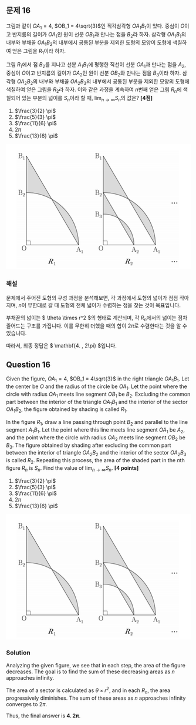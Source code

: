 ## 문제 16
그림과 같이 $OA_1 = 4$, $OB_1 = 4\sqrt{3}$인 직각삼각형 $OA_1B_1$이 있다. 중심이 $O$이고 반지름의 길이가 $OA_1$인 원이 선분 $OB_1$과 만나는 점을 $B_2$라 하자. 삼각형 $OA_1B_1$의 내부와 부채꼴 $OA_1B_2$의 내부에서 공통된 부분을 제외한 도형의 모양이 도형에 색칠하여 얻은 그림을 $R_1$이라 하자.

그림 $R_1$에서 점 $B_2$를 지나고 선분 $A_1B_1$에 평행한 직선이 선분 $OA_1$과 만나는 점을 $A_2$, 중심이 $O$이고 반지름의 길이가 $OA_2$인 원이 선분 $OB_2$와 만나는 점을 $B_3$이라 하자. 삼각형 $OA_2B_2$의 내부와 부채꼴 $OA_2B_3$의 내부에서 공통된 부분을 제외한 모양의 도형에 색칠하여 얻은 그림을 $R_2$라 하자. 이와 같은 과정을 계속하여 $n$번째 얻은 그림 $R_n$에 색칠되어 있는 부분의 넓이를 $S_n$이라 할 때, $\lim_{n \to \infty} S_n$의 값은? **[4점]**

1. $\frac{3}{2} \pi$  
2. $\frac{5}{3} \pi$  
3. $\frac{11}{6} \pi$  
4. $2\pi$  
5. $\frac{13}{6} \pi$

![A_16](../Images/A_16.png)

### 해설
문제에서 주어진 도형의 구성 과정을 분석해보면, 각 과정에서 도형의 넓이가 점점 작아지며, $n$이 무한대로 갈 때 도형의 전체 넓이가 수렴하는 점을 찾는 것이 목표입니다.

부채꼴의 넓이는 $ \theta \times r^2 $의 형태로 계산되며, 각 $R_n$에서의 넓이는 점차 줄어드는 구조를 가집니다. 이를 무한히 더했을 때의 합이 $2\pi$로 수렴한다는 것을 알 수 있습니다.

따라서, 최종 정답은 $ \mathbf{4. \, 2\pi} $입니다.

## Question 16
Given the figure, $OA_1 = 4$, $OB_1 = 4\sqrt{3}$ in the right triangle $OA_1B_1$. Let the center be $O$ and the radius of the circle be $OA_1$. Let the point where the circle with radius $OA_1$ meets line segment $OB_1$ be $B_2$. Excluding the common part between the interior of the triangle $OA_1B_1$ and the interior of the sector $OA_1B_2$, the figure obtained by shading is called $R_1$.

In the figure $R_1$, draw a line passing through point $B_2$ and parallel to the line segment $A_1B_1$. Let the point where this line meets line segment $OA_1$ be $A_2$, and the point where the circle with radius $OA_2$ meets line segment $OB_2$ be $B_3$. The figure obtained by shading after excluding the common part between the interior of triangle $OA_2B_2$ and the interior of the sector $OA_2B_3$ is called $R_2$. Repeating this process, the area of the shaded part in the $n$th figure $R_n$ is $S_n$. Find the value of $\lim_{n \to \infty} S_n$. **[4 points]**


1. $\frac{3}{2} \pi$  
2. $\frac{5}{3} \pi$  
3. $\frac{11}{6} \pi$  
4. $2\pi$  
5. $\frac{13}{6} \pi$

![A_16](../Images/A_16.png)

### Solution
Analyzing the given figure, we see that in each step, the area of the figure decreases. The goal is to find the sum of these decreasing areas as $n$ approaches infinity.

The area of a sector is calculated as $\theta \times r^2$, and in each $R_n$, the area progressively diminishes. The sum of these areas as $n$ approaches infinity converges to $2\pi$.

Thus, the final answer is $\mathbf{4. \, 2\pi}$.
